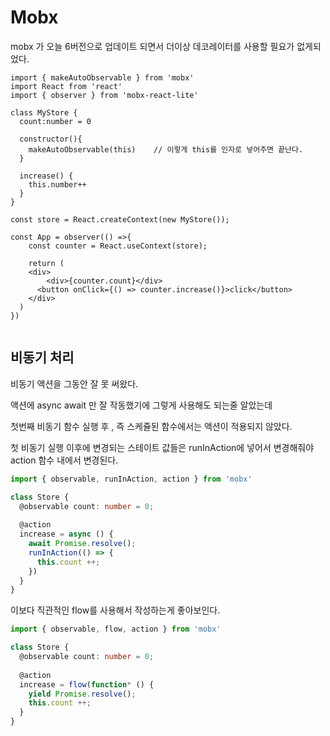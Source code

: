 # Mobx

mobx 가 오늘 6버전으로 업데이트 되면서 더이상 데코레이터를 사용할 필요가 없게되었다.



```tsx
import { makeAutoObservable } from 'mobx'
import React from 'react'
import { observer } from 'mobx-react-lite'

class MyStore {
  count:number = 0
  
  constructor(){
    makeAutoObservable(this)	// 이렇게 this를 인자로 넣어주면 끝난다.
  }
  
  increase() {
    this.number++
  }
}

const store = React.createContext(new MyStore());

const App = observer(() =>{
	const counter = React.useContext(store);
  
 	return (
    <div>
    	<div>{counter.count}</div>
      <button onClick={() => counter.increase()}>click</button>
    </div>
  )
})


```



## 비동기 처리

비동기 액션을 그동안 잘 못 써왔다.

액션에 async await 만 잘 작동했기에 그렇게 사용해도 되는줄 알았는데

첫번째 비동기 함수 실행 후 , 즉 스케쥴된 함수에서는 액션이 적용되지 않았다.

첫 비동기 실행 이후에 변경되는 스테이트 값들은 runInAction에 넣어서 변경해줘야 action 함수 내에서 변경된다.

```typescript
import { observable, runInAction, action } from 'mobx'

class Store {
  @observable count: number = 0;
  
  @action
  increase = async () {
  	await Promise.resolve();
    runInAction(() => {
      this.count ++;
    })
  }
}
```

이보다 직관적인 flow를 사용해서 작성하는게 좋아보인다. 



```typescript
import { observable, flow, action } from 'mobx'

class Store {
  @observable count: number = 0;
  
  @action
  increase = flow(function* () {
  	yield Promise.resolve();
    this.count ++;
  }
}
```

